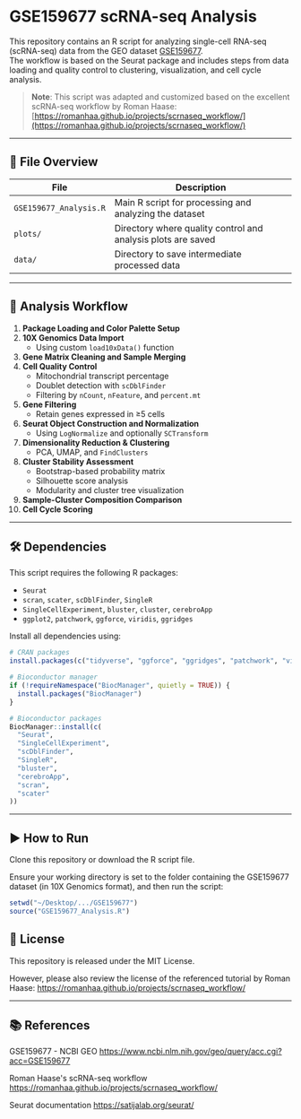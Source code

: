 # GSE159677 scRNA-seq Analysis

This repository contains an R script for analyzing single-cell RNA-seq (scRNA-seq) data from the GEO dataset [GSE159677](https://www.ncbi.nlm.nih.gov/geo/query/acc.cgi?acc=GSE159677).  
The workflow is based on the Seurat package and includes steps from data loading and quality control to clustering, visualization, and cell cycle analysis.

> **Note**: This script was adapted and customized based on the excellent scRNA-seq workflow by Roman Haase:  
> [https://romanhaa.github.io/projects/scrnaseq_workflow/](https://romanhaa.github.io/projects/scrnaseq_workflow/)

---

## 📁 File Overview

| File | Description |
|------|-------------|
| `GSE159677_Analysis.R` | Main R script for processing and analyzing the dataset |
| `plots/` | Directory where quality control and analysis plots are saved |
| `data/` | Directory to save intermediate processed data |

---

## 🔬 Analysis Workflow

1. **Package Loading and Color Palette Setup**
2. **10X Genomics Data Import**  
   - Using custom `load10xData()` function
3. **Gene Matrix Cleaning and Sample Merging**
4. **Cell Quality Control**  
   - Mitochondrial transcript percentage  
   - Doublet detection with `scDblFinder`  
   - Filtering by `nCount`, `nFeature`, and `percent.mt`
5. **Gene Filtering**  
   - Retain genes expressed in ≥5 cells
6. **Seurat Object Construction and Normalization**  
   - Using `LogNormalize` and optionally `SCTransform`
7. **Dimensionality Reduction & Clustering**  
   - PCA, UMAP, and `FindClusters`
8. **Cluster Stability Assessment**  
   - Bootstrap-based probability matrix  
   - Silhouette score analysis  
   - Modularity and cluster tree visualization
9. **Sample-Cluster Composition Comparison**
10. **Cell Cycle Scoring**

---

## 🛠 Dependencies

This script requires the following R packages:

- `Seurat`
- `scran`, `scater`, `scDblFinder`, `SingleR`
- `SingleCellExperiment`, `bluster`, `cluster`, `cerebroApp`
- `ggplot2`, `patchwork`, `ggforce`, `viridis`, `ggridges`

Install all dependencies using:

```r
# CRAN packages
install.packages(c("tidyverse", "ggforce", "ggridges", "patchwork", "viridis", "cluster"))

# Bioconductor manager
if (!requireNamespace("BiocManager", quietly = TRUE)) {
  install.packages("BiocManager")
}

# Bioconductor packages
BiocManager::install(c(
  "Seurat",
  "SingleCellExperiment",
  "scDblFinder",
  "SingleR",
  "bluster",
  "cerebroApp",
  "scran",
  "scater"
))
```

---
## ▶️ How to Run

Clone this repository or download the R script file.

Ensure your working directory is set to the folder containing the GSE159677 dataset (in 10X Genomics format), and then run the script:

```r
setwd("~/Desktop/.../GSE159677")
source("GSE159677_Analysis.R")
```

## 📄 License
This repository is released under the MIT License.

However, please also review the license of the referenced tutorial by Roman Haase:
https://romanhaa.github.io/projects/scrnaseq_workflow/

---
## 📚 References
GSE159677 - NCBI GEO
https://www.ncbi.nlm.nih.gov/geo/query/acc.cgi?acc=GSE159677

Roman Haase's scRNA-seq workflow
https://romanhaa.github.io/projects/scrnaseq_workflow/

Seurat documentation
https://satijalab.org/seurat/
